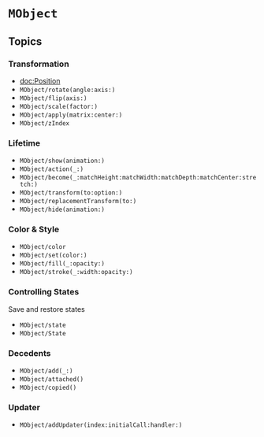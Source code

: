 
# ``MObject``


## Topics

### Transformation

- <doc:Position>
- ``MObject/rotate(angle:axis:)``
- ``MObject/flip(axis:)``
- ``MObject/scale(factor:)``
- ``MObject/apply(matrix:center:)``
- ``MObject/zIndex``

### Lifetime
- ``MObject/show(animation:)``
- ``MObject/action(_:)``
- ``MObject/become(_:matchHeight:matchWidth:matchDepth:matchCenter:stretch:)``
- ``MObject/transform(to:option:)``
- ``MObject/replacementTransform(to:)``
- ``MObject/hide(animation:)``

### Color & Style
- ``MObject/color``
- ``MObject/set(color:)``
- ``MObject/fill(_:opacity:)``
- ``MObject/stroke(_:width:opacity:)``

### Controlling States
Save and restore states
- ``MObject/state``
- ``MObject/State``

### Decedents
- ``MObject/add(_:)``
- ``MObject/attached()``
- ``MObject/copied()``

### Updater
- ``MObject/addUpdater(index:initialCall:handler:)``
